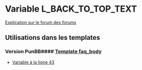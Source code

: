 # Variable L_BACK_TO_TOP_TEXT
[Explication sur le forum des forums](http://forum.forumactif.com/t294113-listing-des-variables#L_BACK_TO_TOP_TEXT)
## Utilisations dans les templates
### Version PunBB#### [Template faq_body](punbb/faq_body.md)
* [Variable à la ligne 43](../punbb/faq_body.tpl#L43)